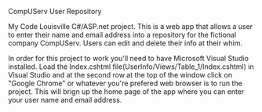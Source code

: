 CompUServ User Repository

My Code Louisville C#/ASP.net project. This is a web app that allows a user to enter their name and email address into a repository for the fictional company CompUServ. Users can edit and delete their info at their whim. 

In order for this project to work you'll need to have Microsoft Visual Studio installed. Load the Index.cshtml file(UserInfo/Views/Table_1/Index.cshtml) in Visual Studio and at the second row at the top of the window click on "Google Chrome" or whatever you're prefered web browser is to run the project. This will brign up the home page of the app where you can enter your user name and email address.  
